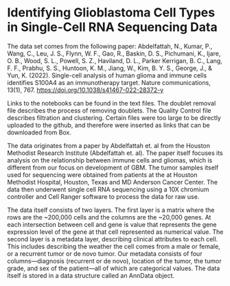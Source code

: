 # Identifying Glioblastoma Cell Types in Single-Cell RNA Sequencing Data​
The data set comes from the following paper: 
Abdelfattah, N., Kumar, P., Wang, C., Leu, J. S., Flynn, W. F., Gao, R., Baskin, D. S., Pichumani, K., Ijare, O. B., Wood, S. L., Powell, S. Z., Haviland, D. L., Parker Kerrigan, B. C., Lang, F. F., Prabhu, S. S., Huntoon, K. M., Jiang, W., Kim, B. Y. S., George, J., & Yun, K. (2022). Single-cell analysis of human glioma and immune cells identifies S100A4 as an immunotherapy target. Nature communications, 13(1), 767. https://doi.org/10.1038/s41467-022-28372-y

Links to the notebooks can be found in the text files. The doublet removal file describes the process of removing doublets. The Quality Control file describes filtration and clustering. Certain files were too large to be directly uploaded to the github, and therefore were inserted as links that can be downloaded from Box. 

The data originates from a paper by Abdelfattah et. al from the Houston Methodist Research Institute (Abdelfattah et. al). The paper itself focuses its analysis on the relationship between immune cells and gliomas, which is different from our focus on development of GBM. The tumor samples itself used for sequencing were obtained from patients at the at Houston Methodist Hospital, Houston, Texas and MD Anderson Cancer Center. The data then underwent single cell RNA sequencing using a 10X chromium controller and Cell Ranger software to process the data for raw use. 

The data itself consists of two layers. The first layer is a matrix where the rows are the ~200,000 cells and the columns are the ~20,000 genes. At each intersection between cell and gene is value that represents the gene expression level of the gene at that cell represented as numerical value. The second layer is a metadata layer, describing clinical attributes to each cell. This includes describing the weather the cell comes from a male or female, or a recurrent tumor or de novo tumor. Our metadata consists of four columns—diagnosis (recurrent or de novo), location of the tumor, the tumor grade, and sex of the patient—all of which are categorical values. The data itself is stored in a data structure called an AnnData object.   
